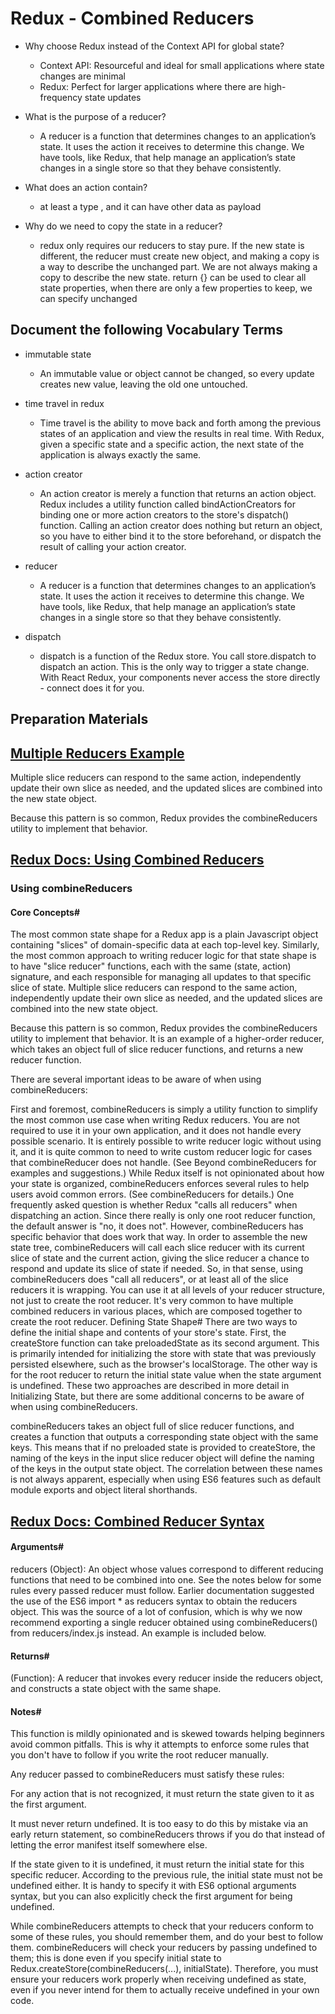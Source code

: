 # Redux - Combined Reducers
* Why choose Redux instead of the Context API for global state?
    - Context API: Resourceful and ideal for small applications where state changes are minimal
    - Redux: Perfect for larger applications where there are high-frequency state updates

* What is the purpose of a reducer?
    - A reducer is a function that determines changes to an application’s state. It uses the action it receives to determine this change. We have tools, like Redux, that help manage an application’s state changes in a single store so that they behave consistently.

* What does an action contain?
    - at least a type , and it can have other data as payload

* Why do we need to copy the state in a reducer?
    - redux only requires our reducers to stay pure. If the new state is different, the reducer must create new object, and making a copy is a way to describe the unchanged part.
    We are not always making a copy to describe the new state. return {} can be used to clear all state properties, when there are only a few properties to keep, we can specify unchanged

## Document the following Vocabulary Terms

* immutable state
    - An immutable value or object cannot be changed, so every update creates new value, leaving the old one untouched.

* time travel in redux
    - Time travel is the ability to move back and forth among the previous states of an application and view the results in real time. With Redux, given a specific state and a specific action, the next state of the application is always exactly the same. 

* action creator
    - An action creator is merely a function that returns an action object.
    Redux includes a utility function called bindActionCreators for binding one or more action creators to the store's dispatch() function.
    Calling an action creator does nothing but return an object, so you have to either bind it to the store beforehand, or dispatch the result of calling your action creator.

* reducer
    - A reducer is a function that determines changes to an application’s state. It uses the action it receives to determine this change. We have tools, like Redux, that help manage an application’s state changes in a single store so that they behave consistently.

* dispatch
    - dispatch is a function of the Redux store. You call store.dispatch to dispatch an action. This is the only way to trigger a state change. With React Redux, your components never access the store directly - connect does it for you. 

## Preparation Materials
## [Multiple Reducers Example](https://www.youtube.com/watch?v=gBER4Or86hE)

Multiple slice reducers can respond to the same action, independently update their own slice as needed, and the updated slices are combined into the new state object.

Because this pattern is so common, Redux provides the combineReducers utility to implement that behavior.

## [Redux Docs: Using Combined Reducers](https://redux.js.org/usage/structuring-reducers/using-combinereducers/)
### Using combineReducers
#### Core Concepts#
The most common state shape for a Redux app is a plain Javascript object containing "slices" of domain-specific data at each top-level key. Similarly, the most common approach to writing reducer logic for that state shape is to have "slice reducer" functions, each with the same (state, action) signature, and each responsible for managing all updates to that specific slice of state. Multiple slice reducers can respond to the same action, independently update their own slice as needed, and the updated slices are combined into the new state object.

Because this pattern is so common, Redux provides the combineReducers utility to implement that behavior. It is an example of a higher-order reducer, which takes an object full of slice reducer functions, and returns a new reducer function.

There are several important ideas to be aware of when using combineReducers:

First and foremost, combineReducers is simply a utility function to simplify the most common use case when writing Redux reducers. You are not required to use it in your own application, and it does not handle every possible scenario. It is entirely possible to write reducer logic without using it, and it is quite common to need to write custom reducer logic for cases that combineReducer does not handle. (See Beyond combineReducers for examples and suggestions.)
While Redux itself is not opinionated about how your state is organized, combineReducers enforces several rules to help users avoid common errors. (See combineReducers for details.)
One frequently asked question is whether Redux "calls all reducers" when dispatching an action. Since there really is only one root reducer function, the default answer is "no, it does not". However, combineReducers has specific behavior that does work that way. In order to assemble the new state tree, combineReducers will call each slice reducer with its current slice of state and the current action, giving the slice reducer a chance to respond and update its slice of state if needed. So, in that sense, using combineReducers does "call all reducers", or at least all of the slice reducers it is wrapping.
You can use it at all levels of your reducer structure, not just to create the root reducer. It's very common to have multiple combined reducers in various places, which are composed together to create the root reducer.
Defining State Shape#
There are two ways to define the initial shape and contents of your store's state. First, the createStore function can take preloadedState as its second argument. This is primarily intended for initializing the store with state that was previously persisted elsewhere, such as the browser's localStorage. The other way is for the root reducer to return the initial state value when the state argument is undefined. These two approaches are described in more detail in Initializing State, but there are some additional concerns to be aware of when using combineReducers.

combineReducers takes an object full of slice reducer functions, and creates a function that outputs a corresponding state object with the same keys. This means that if no preloaded state is provided to createStore, the naming of the keys in the input slice reducer object will define the naming of the keys in the output state object. The correlation between these names is not always apparent, especially when using ES6 features such as default module exports and object literal shorthands.

## [Redux Docs: Combined Reducer Syntax](https://redux.js.org/api/combinereducers/)
#### Arguments#
reducers (Object): An object whose values correspond to different reducing functions that need to be combined into one. See the notes below for some rules every passed reducer must follow.
Earlier documentation suggested the use of the ES6 import * as reducers syntax to obtain the reducers object. This was the source of a lot of confusion, which is why we now recommend exporting a single reducer obtained using combineReducers() from reducers/index.js instead. An example is included below.

#### Returns#
(Function): A reducer that invokes every reducer inside the reducers object, and constructs a state object with the same shape.

#### Notes#
This function is mildly opinionated and is skewed towards helping beginners avoid common pitfalls. This is why it attempts to enforce some rules that you don't have to follow if you write the root reducer manually.

Any reducer passed to combineReducers must satisfy these rules:

For any action that is not recognized, it must return the state given to it as the first argument.

It must never return undefined. It is too easy to do this by mistake via an early return statement, so combineReducers throws if you do that instead of letting the error manifest itself somewhere else.

If the state given to it is undefined, it must return the initial state for this specific reducer. According to the previous rule, the initial state must not be undefined either. It is handy to specify it with ES6 optional arguments syntax, but you can also explicitly check the first argument for being undefined.

While combineReducers attempts to check that your reducers conform to some of these rules, you should remember them, and do your best to follow them. combineReducers will check your reducers by passing undefined to them; this is done even if you specify initial state to Redux.createStore(combineReducers(...), initialState). Therefore, you must ensure your reducers work properly when receiving undefined as state, even if you never intend for them to actually receive undefined in your own code.